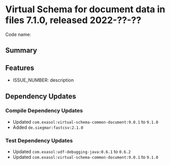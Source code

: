 # Virtual Schema for document data in files 7.1.0, released 2022-??-??

Code name:

## Summary

## Features

* ISSUE_NUMBER: description

## Dependency Updates

### Compile Dependency Updates

* Updated `com.exasol:virtual-schema-common-document:9.0.1` to `9.1.0`
* Added `de.siegmar:fastcsv:2.1.0`

### Test Dependency Updates

* Updated `com.exasol:udf-debugging-java:0.6.1` to `0.6.2`
* Updated `com.exasol:virtual-schema-common-document:9.0.1` to `9.1.0`
